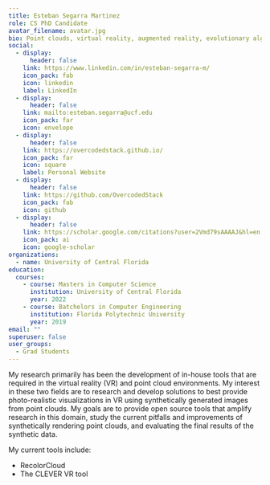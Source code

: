 ```yaml
---
title: Esteban Segarra Martinez
role: CS PhD Candidate
avatar_filename: avatar.jpg
bio: Point clouds, virtual reality, augmented reality, evolutionary algorithms
social:
  - display:
      header: false
    link: https://www.linkedin.com/in/esteban-segarra-m/
    icon_pack: fab
    icon: linkedin
    label: LinkedIn
  - display:
      header: false
    link: mailto:esteban.segarra@ucf.edu
    icon_pack: far
    icon: envelope
  - display:
      header: false
    link: https://overcodedstack.github.io/
    icon_pack: far
    icon: square
    label: Personal Website
  - display:
      header: false
    link: https://github.com/OvercodedStack
    icon_pack: fab
    icon: github
  - display:
      header: false
    link: https://scholar.google.com/citations?user=2Vmd79sAAAAJ&hl=en
    icon_pack: ai
    icon: google-scholar
organizations:
  - name: University of Central Florida
education:
  courses:
    - course: Masters in Computer Science
      institution: University of Central Florida
      year: 2022
    - course: Batchelors in Computer Engineering
      institution: Florida Polytechnic University
      year: 2019
email: ""
superuser: false
user_groups:
  - Grad Students
---
```

My research primarily has been the development of in-house tools that are required in the virtual reality (VR) and point cloud environments. My interest in these two fields are to research and develop solutions to best provide photo-realistic visualizations in VR using synthetically generated images from point clouds. My goals are to provide open source tools that amplify research in this domain, study the current pitfalls and improvements of synthetically rendering point clouds, and evaluating the final results of the synthetic data.

My current tools include:

* RecolorCloud
* The CLEVER VR tool